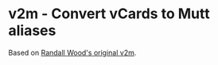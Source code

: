 v2m - Convert vCards to Mutt aliases
====================================

Based on [Randall Wood's original v2m](http://therandymon.com/content/view/125/98/).

